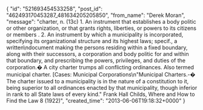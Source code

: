  {
   "id": "521693454533258",
   "post_id": "462493170453287_481634205205850",
   "from_name": "Derek Moran",
   "message": "charter, n. (13c) 1. An instrument that establishes a body politic or other organization, or that grants rights, liberties, or powers to its citizens or members <Charter of the United Nations>. 2. An instrument by which a municipality is incorporated, specifying its organizational structure and its highest laws; specif., a written\ndocument making the persons residing within a fixed boundary, along with their successors, a corporation and body politic for and within that boundary, and prescribing the powers, privileges, and duties of the corporation.� A city charter trumps all conflicting ordinances. Also termed municipal charter. [Cases: Municipal Corporations\n\"Municipal Charters.-� The charter issued to a municipality is in the nature of a constitution to it, being superior to all ordinances enacted by that municipality, though inferior in rank to all State laws of every kind.\" Frank Hall Childs, Where and How to Find the Law 8 (1922)",
   "created_time": "2013-06-06T19:18:32+0000"
 }
